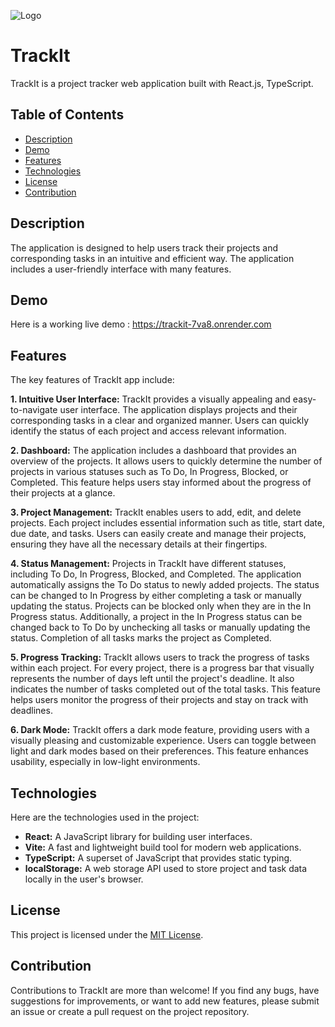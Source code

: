 ![Logo](https://i.imgur.com/uTLzez4.png)


# TrackIt

TrackIt is a project tracker web application built with React.js, TypeScript.


## Table of Contents

 - [Description](#description)
 - [Demo](#demo)
 - [Features](#features)
 - [Technologies](#technologies)
 - [License](#license)
 - [Contribution](#contribution)


## Description

The application is designed to help users track their projects and corresponding tasks in an intuitive and efficient way. The application includes a user-friendly interface with many features.

## Demo

Here is a working live demo : https://trackit-7va8.onrender.com


## Features
 
The key features of TrackIt app include:

**1. Intuitive User Interface:** TrackIt provides a visually appealing and easy-to-navigate user interface. The application displays projects and their corresponding tasks in a clear and organized manner. Users can quickly identify the status of each project and access relevant information.

**2. Dashboard:** The application includes a dashboard that provides an overview of the projects. It allows users to quickly determine the number of projects in various statuses such as To Do, In Progress, Blocked, or Completed. This feature helps users stay informed about the progress of their projects at a glance.

**3. Project Management:** TrackIt enables users to add, edit, and delete projects. Each project includes essential information such as title, start date, due date, and tasks. Users can easily create and manage their projects, ensuring they have all the necessary details at their fingertips.

**4. Status Management:** Projects in TrackIt have different statuses, including To Do, In Progress, Blocked, and Completed. The application automatically assigns the To Do status to newly added projects. The status can be changed to In Progress by either completing a task or manually updating the status. Projects can be blocked only when they are in the In Progress status. Additionally, a project in the In Progress status can be changed back to To Do by unchecking all tasks or manually updating the status. Completion of all tasks marks the project as Completed.

**5. Progress Tracking:** TrackIt allows users to track the progress of tasks within each project. For every project, there is a progress bar that visually represents the number of days left until the project's deadline. It also indicates the number of tasks completed out of the total tasks. This feature helps users monitor the progress of their projects and stay on track with deadlines.

**6. Dark Mode:** TrackIt offers a dark mode feature, providing users with a visually pleasing and customizable experience. Users can toggle between light and dark modes based on their preferences. This feature enhances usability, especially in low-light environments.


## Technologies

Here are the technologies used in the project:
 - **React:** A JavaScript library for building user interfaces.
 - **Vite:** A fast and lightweight build tool for modern web applications.
 - **TypeScript:** A superset of JavaScript that provides static typing.
 - **localStorage:** A web storage API used to store project and task data locally in the user's browser.

## License

This project is licensed under the [MIT License](https://choosealicense.com/licenses/mit/).


## Contribution

Contributions to TrackIt are more than welcome! If you find any bugs, have suggestions for improvements, or want to add new features, please submit an issue or create a pull request on the project repository.